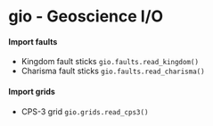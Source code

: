 # gio - Geoscience I/O

#### Import faults

* Kingdom fault sticks `gio.faults.read_kingdom()`
* Charisma fault sticks `gio.faults.read_charisma()`

#### Import grids

* CPS-3 grid `gio.grids.read_cps3()`